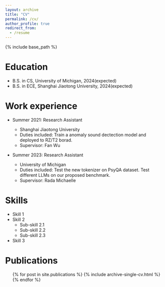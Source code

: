 ```yaml
---
layout: archive
title: "CV"
permalink: /cv/
author_profile: true
redirect_from:
  - /resume
---
```


{% include base_path %}

Education
======
* B.S. in CS, University of Michigan, 2024(expected)
* B.S. in ECE, Shanghai Jiaotong University, 2024(expected)

Work experience
======
* Summer 2021: Research Assistant
  * Shanghai Jiaotong University
  * Duties included: Train a anomaly sound dectection model and deployed to RZ/T2 borad.
  * Supervisor: Fan Wu

* Summer 2023: Research Assistant
  * University of Michigan
  * Duties included: Test the new tokenizer on PsyQA dataset. Test different LLMs on our proposed benchmark.
  * Supervisor: Rada Michaelle
  
Skills
======
* Skill 1
* Skill 2
  * Sub-skill 2.1
  * Sub-skill 2.2
  * Sub-skill 2.3
* Skill 3

Publications
======
  <ul>{% for post in site.publications %}
    {% include archive-single-cv.html %}
  {% endfor %}</ul>

<!--  
Talks
======
  <ul>{% for post in site.talks %}
    {% include archive-single-talk-cv.html %}
  {% endfor %}</ul>
  
Teaching
======
  <ul>{% for post in site.teaching %}
    {% include archive-single-cv.html %}
  {% endfor %}</ul>
   -->
